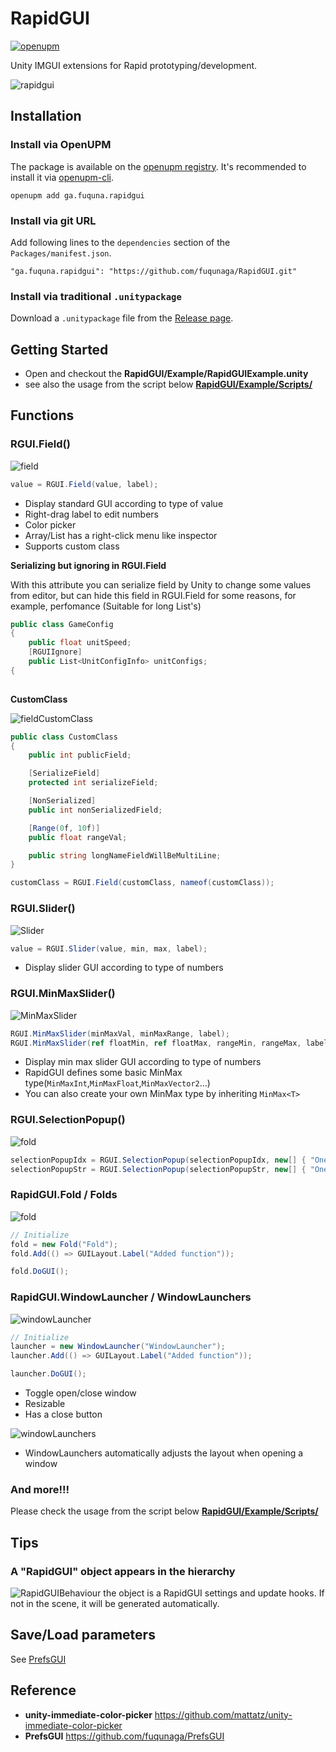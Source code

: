 # RapidGUI
[![openupm](https://img.shields.io/npm/v/ga.fuquna.rapidgui?label=openupm&registry_uri=https://package.openupm.com)](https://openupm.com/packages/ga.fuquna.rapidgui/)

Unity IMGUI extensions for Rapid prototyping/development.

![rapidgui](Documentation~/rapidgui.png)

## Installation

### Install via OpenUPM

The package is available on the [openupm registry](https://openupm.com). It's recommended to install it via [openupm-cli](https://github.com/openupm/openupm-cli).

```
openupm add ga.fuquna.rapidgui
```

### Install via git URL

Add following lines to the `dependencies` section of the `Packages/manifest.json`.
```
"ga.fuquna.rapidgui": "https://github.com/fuqunaga/RapidGUI.git"
```

### Install via traditional `.unitypackage`

Download a `.unitypackage` file from the [Release page](https://github.com/fuqunaga/RapidGUI/releases).

## Getting Started
- Open and checkout the **RapidGUI/Example/RapidGUIExample.unity**
- see also the usage from the script below [**RapidGUI/Example/Scripts/**](Example/Scripts/)

## Functions
### RGUI.Field()
![field](Documentation~/field.gif)

```csharp
value = RGUI.Field(value, label);
```

- Display standard GUI according to type of value
- Right-drag label to edit numbers
- Color picker
- Array/List has a right-click menu like inspector
- Supports custom class

**Serializing but ignoring in RGUI.Field**

With this attribute you can serialize field by Unity to change some values from editor, but can hide this field in RGUI.Field for some reasons, for example, perfomance (Suitable for long List<T>'s)
```csharp
public class GameConfig
{
    public float unitSpeed;
    [RGUIIgnore]
    public List<UnitConfigInfo> unitConfigs;
{
    
```

**CustomClass**

![fieldCustomClass](Documentation~/FieldCustomClass.png)

```csharp
public class CustomClass
{
    public int publicField;

    [SerializeField]
    protected int serializeField;

    [NonSerialized]
    public int nonSerializedField;

    [Range(0f, 10f)]
    public float rangeVal;

    public string longNameFieldWillBeMultiLine;
}

```
```csharp
customClass = RGUI.Field(customClass, nameof(customClass));
```


### RGUI.Slider()
![Slider](Documentation~/Slider.png)
```csharp
value = RGUI.Slider(value, min, max, label);
```
- Display slider GUI according to type of numbers


### RGUI.MinMaxSlider()
![MinMaxSlider](Documentation~/MinMaxSlider.png)
```csharp
RGUI.MinMaxSlider(minMaxVal, minMaxRange, label);
RGUI.MinMaxSlider(ref floatMin, ref floatMax, rangeMin, rangeMax, label);
```
- Display min max slider GUI according to type of numbers
- RapidGUI defines some basic MinMax type(`MinMaxInt`,`MinMaxFloat`,`MinMaxVector2`...)
- You can also create your own MinMax type by inheriting `MinMax<T>`


### RGUI.SelectionPopup()
![fold](Documentation~/selectionPopup.gif)
```csharp
selectionPopupIdx = RGUI.SelectionPopup(selectionPopupIdx, new[] { "One", "Two", "Three" });
selectionPopupStr = RGUI.SelectionPopup(selectionPopupStr, new[] { "One", "Two", "Three" });
```

### RapidGUI.Fold / Folds
![fold](Documentation~/fold.gif)

```csharp
// Initialize
fold = new Fold("Fold");
fold.Add(() => GUILayout.Label("Added function"));
```

```csharp
fold.DoGUI();
```

### RapidGUI.WindowLauncher / WindowLaunchers
![windowLauncher](Documentation~/windowLauncher.gif)
```csharp
// Initialize
launcher = new WindowLauncher("WindowLauncher");
launcher.Add(() => GUILayout.Label("Added function"));
```

```csharp
launcher.DoGUI();
```
- Toggle open/close window
- Resizable
- Has a close button

![windowLaunchers](Documentation~/windowLaunchers.gif)
- WindowLaunchers automatically adjusts the layout when opening a window

### And more!!!
Please check the usage from the script below [**RapidGUI/Example/Scripts/**](Example/Scripts/)

## Tips
### A "RapidGUI" object appears in the hierarchy
![RapidGUIBehaviour](Documentation~/RapidGUIBehaviour.png)
the object is a RapidGUI settings and update hooks.
If not in the scene, it will be generated automatically.

## Save/Load parameters
See [PrefsGUI](https://github.com/fuqunaga/PrefsGUI)


## Reference
- **unity-immediate-color-picker**
https://github.com/mattatz/unity-immediate-color-picker
- **PrefsGUI**
https://github.com/fuqunaga/PrefsGUI
